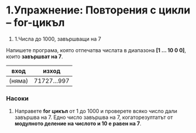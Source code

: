 ﻿# 1.Упражнениe: Повторения с цикли – for-цикъл

1. 1.Числа до 1000, завършващи на 7

Напишете програма, която отпечатва числата в диапазона **[****1 ****…**** 10 ****0**** 0****]**, които **завършват на 7**.

| **вход** | **изход** |
| --- | --- |
| (няма) | 71727…997 |

### Насоки

1. Направете **for**  **цикъл** от 1 до 1000 и проверете всяко число дали завършва на 7. Едно число завършва на 7, когаторезултатът от **модулното деление на числото и 10 е равен на 7**.

